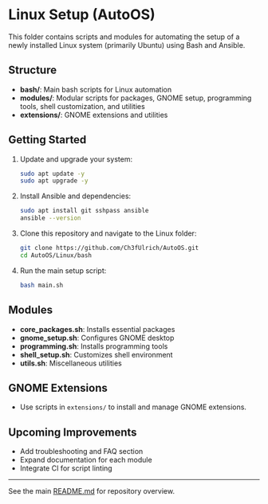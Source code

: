 # Linux Setup (AutoOS)

This folder contains scripts and modules for automating the setup of a newly installed Linux system (primarily Ubuntu) using Bash and Ansible.

## Structure
- **bash/**: Main bash scripts for Linux automation
- **modules/**: Modular scripts for packages, GNOME setup, programming tools, shell customization, and utilities
- **extensions/**: GNOME extensions and utilities

## Getting Started
1. Update and upgrade your system:
   ```bash
   sudo apt update -y
   sudo apt upgrade -y
   ```
2. Install Ansible and dependencies:
   ```bash
   sudo apt install git sshpass ansible
   ansible --version
   ```
3. Clone this repository and navigate to the Linux folder:
   ```bash
   git clone https://github.com/Ch3fUlrich/AutoOS.git
   cd AutoOS/Linux/bash
   ```
4. Run the main setup script:
   ```bash
   bash main.sh
   ```

## Modules
- **core_packages.sh**: Installs essential packages
- **gnome_setup.sh**: Configures GNOME desktop
- **programming.sh**: Installs programming tools
- **shell_setup.sh**: Customizes shell environment
- **utils.sh**: Miscellaneous utilities

## GNOME Extensions
- Use scripts in `extensions/` to install and manage GNOME extensions.

## Upcoming Improvements
- Add troubleshooting and FAQ section
- Expand documentation for each module
- Integrate CI for script linting

---
See the main [README.md](../README.md) for repository overview.
